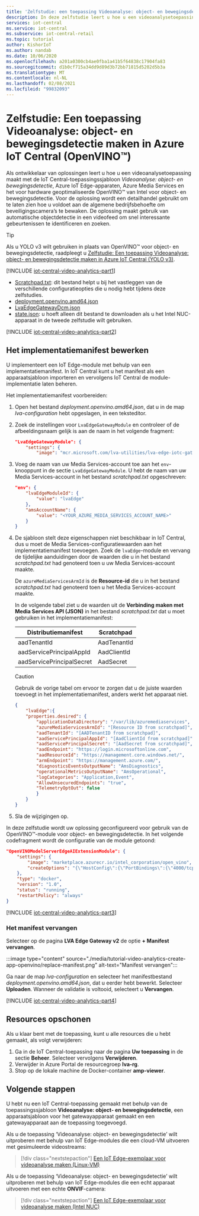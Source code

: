 ```yaml
---
title: 'Zelfstudie: een toepassing Videoanalyse: object- en bewegingsdetectie maken in Azure IoT Central (OpenVINO)'
description: In deze zelfstudie leert u hoe u een videoanalysetoepassing maakt in IoT Central. U maakt de toepassing, past deze aan en verbindt deze met andere Azure-services. In deze zelfstudie wordt gebruikgemaakt van de toolkit Intel OpenVINO&trade; voor objectdetectie in realtime.
services: iot-central
ms.service: iot-central
ms.subservice: iot-central-retail
ms.topic: tutorial
author: KishorIoT
ms.author: nandab
ms.date: 10/06/2020
ms.openlocfilehash: a201a0300cb4ae0fba1a41b5f64838c17904fa83
ms.sourcegitcommit: d1b0cf715a34dd9d89d3b72bb71815d5202d5b3a
ms.translationtype: MT
ms.contentlocale: nl-NL
ms.lasthandoff: 02/08/2021
ms.locfileid: "99832093"
---
```

# <a name="tutorial-create-a-video-analytics---object-and-motion-detection-application-in-azure-iot-central-openvinotrade"></a>Zelfstudie: Een toepassing Videoanalyse: object- en bewegingsdetectie maken in Azure IoT Central (OpenVINO&trade;)

Als ontwikkelaar van oplossingen leert u hoe u een videoanalysetoepassing maakt met de IoT Central-toepassingssjabloon *Videoanalyse: object- en bewegingsdetectie*, Azure IoT Edge-apparaten, Azure Media Services en het voor hardware geoptimaliseerde OpenVINO&trade; van Intel voor object- en bewegingsdetectie. Voor de oplossing wordt een detailhandel gebruikt om te laten zien hoe u voldoet aan de algemene bedrijfsbehoefte om beveiligingscamera’s te bewaken. De oplossing maakt gebruik van automatische objectdetectie in een videofeed om snel interessante gebeurtenissen te identificeren en zoeken.

> [!TIP]
> Als u YOLO v3 wilt gebruiken in plaats van OpenVINO&trade; voor object- en bewegingsdetectie, raadpleegt u [Zelfstudie: Een toepassing Videoanalyse: object- en bewegingsdetectie maken in Azure IoT Central (YOLO v3)](tutorial-video-analytics-create-app-yolo-v3.md).

[!INCLUDE [iot-central-video-analytics-part1](../../../includes/iot-central-video-analytics-part1.md)]

- [Scratchpad.txt](https://raw.githubusercontent.com/Azure/live-video-analytics/master/ref-apps/lva-edge-iot-central-gateway/setup/Scratchpad.txt): dit bestand helpt u bij het vastleggen van de verschillende configuratieopties die u nodig hebt tijdens deze zelfstudies.
- [deployment.openvino.amd64.json](https://raw.githubusercontent.com/Azure/live-video-analytics/master/ref-apps/lva-edge-iot-central-gateway/setup/deployment.openvino.amd64.json)
- [LvaEdgeGatewayDcm.json](https://raw.githubusercontent.com/Azure/live-video-analytics/master/ref-apps/lva-edge-iot-central-gateway/setup/LvaEdgeGatewayDcm.json)
- [state.json](https://raw.githubusercontent.com/Azure/live-video-analytics/master/ref-apps/lva-edge-iot-central-gateway/setup/state.json): u hoeft alleen dit bestand te downloaden als u het Intel NUC-apparaat in de tweede zelfstudie wilt gebruiken.

[!INCLUDE [iot-central-video-analytics-part2](../../../includes/iot-central-video-analytics-part2.md)]

## <a name="edit-the-deployment-manifest"></a>Het implementatiemanifest bewerken

U implementeert een IoT Edge-module met behulp van een implementatiemanifest. In IoT Central kunt u het manifest als een apparaatsjabloon importeren en vervolgens IoT Central de module-implementatie laten beheren.

Het implementatiemanifest voorbereiden:

1. Open het bestand *deployment.openvino.amd64.json*, dat u in de map *lva-configuration* hebt opgeslagen, in een teksteditor.

1. Zoek de instellingen voor `LvaEdgeGatewayModule` en controleer of de afbeeldingsnaam gelijk is aan de naam in het volgende fragment:

    ```json
    "LvaEdgeGatewayModule": {
        "settings": {
            "image": "mcr.microsoft.com/lva-utilities/lva-edge-iotc-gateway:1.0-amd64",
    ```

1. Voeg de naam van uw Media Services-account toe aan het `env`-knooppunt in de sectie `LvaEdgeGatewayModule`. U hebt de naam van uw Media Services-account in het bestand *scratchpad.txt* opgeschreven:

    ```json
    "env": {
        "lvaEdgeModuleId": {
            "value": "lvaEdge"
        },
        "amsAccountName": {
            "value": "<YOUR_AZURE_MEDIA_SERVICES_ACCOUNT_NAME>"
        }
    }
    ```

1. De sjabloon stelt deze eigenschappen niet beschikbaar in IoT Central, dus u moet de Media Services-configuratiewaarden aan het implementatiemanifest toevoegen. Zoek de `lvaEdge`-module en vervang de tijdelijke aanduidingen door de waarden die u in het bestand *scratchpad.txt* had genoteerd toen u uw Media Services-account maakte.

    De `azureMediaServicesArmId` is de **Resource-id** die u in het bestand *scratchpad.txt* had genoteerd toen u het Media Services-account maakte.

    In de volgende tabel ziet u de waarden uit de **Verbinding maken met Media Services API (JSON)** in het bestand *scratchpad.txt* dat u moet gebruiken in het implementatiemanifest:

    | Distributiemanifest       | Scratchpad  |
    | ------------------------- | ----------- |
    | aadTenantId               | AadTenantId |
    | aadServicePrincipalAppId  | AadClientId |
    | aadServicePrincipalSecret | AadSecret   |

    > [!CAUTION]
    > Gebruik de vorige tabel om ervoor te zorgen dat u de juiste waarden toevoegt in het implementatiemanifest, anders werkt het apparaat niet.

    ```json
    {
        "lvaEdge":{
        "properties.desired": {
            "applicationDataDirectory": "/var/lib/azuremediaservices",
            "azureMediaServicesArmId": "[Resource ID from scratchpad]",
            "aadTenantId": "[AADTenantID from scratchpad]",
            "aadServicePrincipalAppId": "[AadClientId from scratchpad]",
            "aadServicePrincipalSecret": "[AadSecret from scratchpad]",
            "aadEndpoint": "https://login.microsoftonline.com",
            "aadResourceId": "https://management.core.windows.net/",
            "armEndpoint": "https://management.azure.com/",
            "diagnosticsEventsOutputName": "AmsDiagnostics",
            "operationalMetricsOutputName": "AmsOperational",
            "logCategories": "Application,Event",
            "AllowUnsecuredEndpoints": "true",
            "TelemetryOptOut": false
            }
        }
    }
    ```

1. Sla de wijzigingen op.

In deze zelfstudie wordt uw oplossing geconfigureerd voor gebruik van de OpenVINO&trade;-module voor object- en bewegingsdetectie. In het volgende codefragment wordt de configuratie van de module getoond:

```json
"OpenVINOModelServerEdgeAIExtensionModule": {
    "settings": {
        "image": "marketplace.azurecr.io/intel_corporation/open_vino",
        "createOptions": "{\"HostConfig\":{\"PortBindings\":{\"4000/tcp\":[{\"HostPort\":\"4000\"}]}},\"Cmd\":[\"/ams_wrapper/start_ams.py\",\"--ams_port=4000\",\"--ovms_port=9000\"]}"
    },
    "type": "docker",
    "version": "1.0",
    "status": "running",
    "restartPolicy": "always"
}
```

[!INCLUDE [iot-central-video-analytics-part3](../../../includes/iot-central-video-analytics-part3.md)]

### <a name="replace-the-manifest"></a>Het manifest vervangen

Selecteer op de pagina **LVA Edge Gateway v2** de optie **+ Manifest vervangen**.

:::image type="content" source="./media/tutorial-video-analytics-create-app-openvino/replace-manifest.png" alt-text="Manifest vervangen":::

Ga naar de map *lva-configuration* en selecteer het manifestbestand *deployment.openvino.amd64.json*, dat u eerder hebt bewerkt. Selecteer **Uploaden**. Wanneer de validatie is voltooid, selecteert u **Vervangen**.

[!INCLUDE [iot-central-video-analytics-part4](../../../includes/iot-central-video-analytics-part4.md)]

## <a name="clean-up-resources"></a>Resources opschonen

Als u klaar bent met de toepassing, kunt u alle resources die u hebt gemaakt, als volgt verwijderen:

1. Ga in de IoT Central-toepassing naar de pagina **Uw toepassing** in de sectie **Beheer**. Selecteer vervolgens **Verwijderen**.
1. Verwijder in Azure Portal de resourcegroep **lva-rg**.
1. Stop op de lokale machine de Docker-container **amp-viewer**.

## <a name="next-steps"></a>Volgende stappen

U hebt nu een IoT Central-toepassing gemaakt met behulp van de toepassingssjabloon **Videoanalyse: object- en bewegingsdetectie**, een apparaatsjabloon voor het gatewayapparaat gemaakt en een gatewayapparaat aan de toepassing toegevoegd.

Als u de toepassing ‘Videoanalyse: object- en bewegingsdetectie’ wilt uitproberen met behulp van IoT Edge-modules die een cloud-VM uitvoeren met gesimuleerde videostreams:

> [!div class="nextstepaction"]
> [Een IoT Edge-exemplaar voor videoanalyse maken (Linux-VM)](tutorial-video-analytics-iot-edge-vm.md)

Als u de toepassing ‘Videoanalyse: object- en bewegingsdetectie’ wilt uitproberen met behulp van IoT Edge-modules die een echt apparaat uitvoeren met een echte **ONVIF**-camera:

> [!div class="nextstepaction"]
> [Een IoT Edge-exemplaar voor videoanalyse maken (Intel NUC)](tutorial-video-analytics-iot-edge-nuc.md)